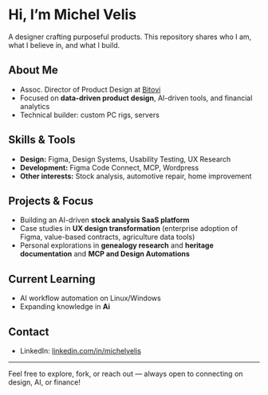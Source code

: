 # Hi, I’m Michel Velis

A designer crafting purposeful products. This repository shares who I am, what I believe in, and what I build.

## About Me
- Assoc. Director of Product Design at [Bitovi](https://github.com/bitovi)  
- Focused on **data-driven product design**, AI-driven tools, and financial analytics  
- Technical builder: custom PC rigs, servers

## Skills & Tools
- **Design:** Figma, Design Systems, Usability Testing, UX Research
- **Development:** Figma Code Connect, MCP, Wordpress
- **Other interests:** Stock analysis, automotive repair, home improvement  

## Projects & Focus
- Building an AI-driven **stock analysis SaaS platform**  
- Case studies in **UX design transformation** (enterprise adoption of Figma, value-based contracts, agriculture data tools)  
- Personal explorations in **genealogy research** and **heritage documentation**  and **MCP and Design Automations**

## Current Learning
- AI workflow automation on Linux/Windows  
- Expanding knowledge in **Ai**  

## Contact
- LinkedIn: [linkedin.com/in/michelvelis](https://linkedin.com/in/michelvelis)  

---

Feel free to explore, fork, or reach out — always open to connecting on design, AI, or finance!
